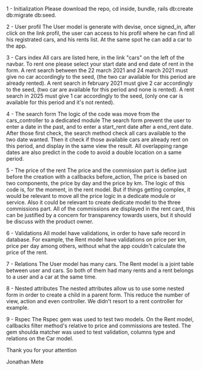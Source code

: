 
1 - Initialization
Please download the repo, cd inside, bundle, rails db:create db:migrate db:seed. 

2 - User profil
The User model is generate with devise, once signed_in, after click on the link profil, the user 
can access to his profil where he can find all his registrated cars, and his rents list.
At the same spot he can add a car to the app. 

3 - Cars index 
All cars are listed here, in the link "cars" on the left of the navbar.
To rent one please select your start date and end date of rent in the form.
A rent search between the 22 march 2021 and 24 march 2021 must give no car accordingly to the seed, 
(the two car available for this period are already rented).
A rent search in february 2021 must give 2 car accordingly to the seed, 
(two car are available for this period and none is rented).
A rent search in 2025 must give 1 car accordingly to the seed, 
(only one car is available for this period and it's not rented).

4 - The search form
The logic of the code was move from the cars_controller to a dedicated module
The search form prevent the user to enter a date in the past, and to enter a start_rent date after a end_rent date.
After those first check, the search method check all cars available to the two date wanted.
Then it check if those available cars are already rent on this period, and display in the same view the result.
All overlapping range dates are also predict in the code to avoid a double location on a same period.

5 - The price of the rent
The price and the commission part is define just before the creation with a callbacks before_action, 
The price is based on two components, the price by day and the price by km.
The logic of this code is, for the moment, in the rent model. But if things getting complex, 
it would be relevant to move all the price logic in a dedicate module or service.
Also it could be relevant to create dedicate model to the three commissions part.
All of the commissions are displayed in the rent card, this can be justified by a concern for transparency towards users, 
but it should be discuss with the product owner.

6 - Validations
All model have validations, in order to have safe record in database. 
For example, the Rent model have validations on price per km, price per day among others, 
without what the app couldn't calculate the price of the rent.

7 - Relations 
The User model has many cars.
The Rent model is a joint table between user and cars. 
So both of them had many rents and a rent belongs to a user and a car at the same time.

8 - Nested attributes
The nested attributes allow us to use some nested form in order to create a child in a parent form.
This reduce the number of view, action and even controller. We didn't resort to a rent controller for example.

9 - Rspec 
The Rspec gem was used to test two models. 
On the Rent model, callbacks filter method's relative to price and commissions are tested.
The gem shoulda matcher was used to test validation, columns type and relations on the Car model.

Thank you for your attention

Jonathan Mete


